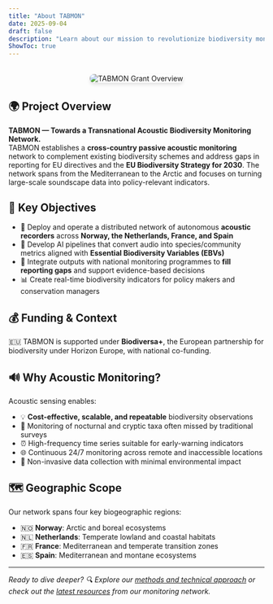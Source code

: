```yaml
---
title: "About TABMON"
date: 2025-09-04
draft: false
description: "Learn about our mission to revolutionize biodiversity monitoring through acoustic sensing and AI across Europe"
ShowToc: true
---
```


<div style="text-align: center; margin: 2rem 0;">
<img src="../figures/figure_grant.png" alt="TABMON Grant Overview" style="max-width: 100%; height: auto; border-radius: 8px; box-shadow: 0 4px 6px rgba(0,0,0,0.1);">
</div>

## 🌍 Project Overview

**TABMON — Towards a Transnational Acoustic Biodiversity Monitoring Network.**  
TABMON establishes a **cross-country passive acoustic monitoring** network to complement existing biodiversity schemes and address gaps in reporting for EU directives and the **EU Biodiversity Strategy for 2030**. The network spans from the Mediterranean to the Arctic and focuses on turning large-scale soundscape data into policy-relevant indicators.

## 🎯 Key Objectives

- 📡 Deploy and operate a distributed network of autonomous **acoustic recorders** across **Norway, the Netherlands, France, and Spain**
- 🤖 Develop AI pipelines that convert audio into species/community metrics aligned with **Essential Biodiversity Variables (EBVs)**
- 🔗 Integrate outputs with national monitoring programmes to **fill reporting gaps** and support evidence-based decisions
- 📊 Create real-time biodiversity indicators for policy makers and conservation managers

## 💰 Funding & Context

🇪🇺 TABMON is supported under **Biodiversa+**, the European partnership for biodiversity under Horizon Europe, with national co-funding.

## 🔊 Why Acoustic Monitoring?

Acoustic sensing enables:
- 💡 **Cost-effective, scalable, and repeatable** biodiversity observations
- 🌙 Monitoring of nocturnal and cryptic taxa often missed by traditional surveys
- ⏰ High-frequency time series suitable for early-warning indicators
- 🌐 Continuous 24/7 monitoring across remote and inaccessible locations
- 🔄 Non-invasive data collection with minimal environmental impact

## 🗺️ Geographic Scope

Our network spans four key biogeographic regions:
- 🇳🇴 **Norway**: Arctic and boreal ecosystems
- 🇳🇱 **Netherlands**: Temperate lowland and coastal habitats  
- 🇫🇷 **France**: Mediterranean and temperate transition zones
- 🇪🇸 **Spain**: Mediterranean and montane ecosystems

---

*Ready to dive deeper? 🔍 Explore our [methods and technical approach](/methods/) or check out the [latest resources](/resources/) from our monitoring network.*
